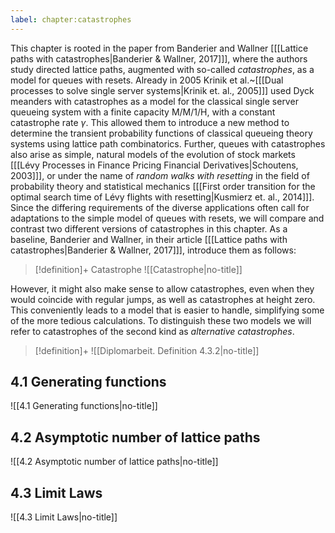 ```yaml
---
label: chapter:catastrophes
---
```

This chapter is rooted in the paper from Banderier and Wallner \[[[Lattice paths with catastrophes|Banderier & Wallner, 2017]]\], where the authors study directed lattice paths, augmented with so-called *catastrophes*, as a model for queues with resets.
Already in 2005 Krinik et al.~\[[[Dual processes to solve single server systems|Krinik et. al., 2005]]\] used Dyck meanders with catastrophes as a model for the classical single server queueing system with a finite capacity M/M/1/H, with a constant catastrophe rate $\gamma$. This allowed them to introduce a new method to determine the transient probability functions of classical queueing theory systems
using lattice path combinatorics.
Further, queues with catastrophes also arise as simple, natural models of the evolution of stock markets \[[[Lévy Processes in Finance Pricing Financial Derivatives|Schoutens, 2003]]\], or under the name of *random walks with resetting* in the field of probability theory and statistical mechanics \[[[First order transition for the optimal search time of Lévy flights with resetting|Kusmierz et. al., 2014]]\].
Since the differing requirements of the diverse applications often call for
adaptations to the simple model of queues with resets, we will compare and contrast two different versions of catastrophes in this chapter. 
As a baseline, Banderier and Wallner, in their article \[[[Lattice paths with catastrophes|Banderier & Wallner, 2017]]\], introduce them as follows:

> [!definition]+ Catastrophe
> ![[Catastrophe|no-title]]

However, it might also make sense to allow catastrophes, even when they would coincide with regular jumps, as well as catastrophes at height zero.
This conveniently leads to a model that is easier to handle, simplifying some of the more tedious calculations. To distinguish these two models we will refer to catastrophes of the second kind as *alternative catastrophes*.

> [!definition]+ 
> ![[Diplomarbeit. Definition 4.3.2|no-title]]


## 4.1 Generating functions

![[4.1 Generating functions|no-title]]

## 4.2 Asymptotic number of lattice paths

![[4.2 Asymptotic number of lattice paths|no-title]]

## 4.3 Limit Laws

![[4.3 Limit Laws|no-title]]

